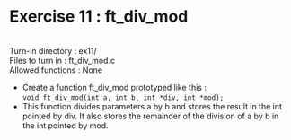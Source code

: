 # Exercise 11 : ft_div_mod
<br />Turn-in directory : ex11/
<br />Files to turn in : ft_div_mod.c 
<br />Allowed functions : None
<br />
- Create a function ft_div_mod prototyped like this :
<br /> `void ft_div_mod(int a, int b, int *div, int *mod);`
- This function divides parameters a by b and stores the result in the int pointed by div. It also stores the remainder of the division of a by b in the int pointed by mod.